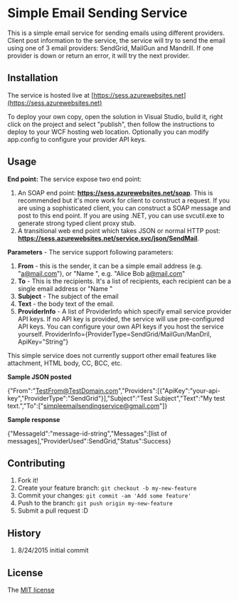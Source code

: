 # Simple Email Sending Service

This is a simple email service for sending emails using different providers. Client post information to the service, the service will try to send the email using one of 3 email providers: SendGrid, MailGun and Mandrill. If one provider is down or return an error, it will try the next provider.    

## Installation

The service is hosted live at [https://sess.azurewebsites.net](https://sess.azurewebsites.net)

To deploy your own copy, open the solution in Visual Studio, build it, right click on the project and select "publish", then follow the instructions to deploy to your WCF hosting web location. Optionally you can modify app.config to configure your provider API keys.

## Usage

**End point:** The service expose two end point:

1. An SOAP end point: **https://sess.azurewebsites.net/soap**. This is recommended but it's more work for client to construct a request. If you are using a sophisticated client, you can construct a SOAP message and post to this end point. If you are using .NET, you can use svcutil.exe to generate strong typed client proxy stub. 
2. A transitional web end point which takes JSON or normal HTTP post: **https://sess.azurewebsites.net/service.svc/json/SendMail**.

**Parameters** - The service support following parameters:

1. **From** - this is the sender, it can be a simple email address (e.g. "a@mail.com"), or "Name <email>", e.g. "Alice Bob <a@mail.com>"
2. **To** - This is the recipients. It's a list of recipients, each recipient can be a single email address or "Name <email>"  
3. **Subject** - The subject of the email
4. **Text** - the body text of the email.
5. **ProviderInfo** - A list of ProviderInfo which specify email service provider API keys. If no API key is provided, the service will use pre-configured API keys. You can configure your own API keys if you host the service yourself. ProviderInfo={ProviderType=SendGrid/MailGun/ManDril, ApiKey="String"}

This simple service does not currently support other email features like attachment, HTML body, CC, BCC, etc.
    
**Sample JSON posted**

{"From":"TestFrom@TestDomain.com","Providers":[{"ApiKey":"your-api-key","ProviderType":"SendGrid"}],"Subject":"Test Subject","Text":"My test text.","To":["simpleemailsendingservice@gmail.com"]}

**Sample response**

{"MessageId":"message-id-string","Messages":[list of messages],"ProviderUsed":SendGrid,"Status":Success}

## Contributing

1. Fork it!
2. Create your feature branch: `git checkout -b my-new-feature`
3. Commit your changes: `git commit -am 'Add some feature'`
4. Push to the branch: `git push origin my-new-feature`
5. Submit a pull request :D

## History

1. 8/24/2015 initial commit


## License

The [MIT license](https://en.wikipedia.org/wiki/MIT_License)
